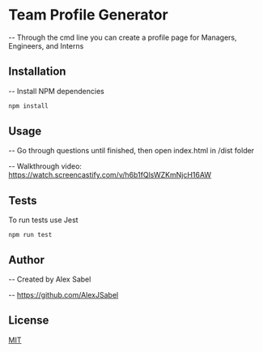 # Team Profile Generator

-- Through the cmd line you can create a profile page for Managers, Engineers, and Interns

## Installation

-- Install NPM dependencies 

```bash
npm install
```

## Usage
-- Go through questions until finished, then open index.html in /dist folder

-- Walkthrough video: https://watch.screencastify.com/v/h6b1fQlsWZKmNjcH16AW

## Tests 
To run tests use Jest 
```
npm run test
```

## Author

-- Created by Alex Sabel

-- https://github.com/AlexJSabel

## License
[MIT](https://choosealicense.com/licenses/mit/)